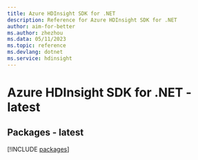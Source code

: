 ```yaml
---
title: Azure HDInsight SDK for .NET
description: Reference for Azure HDInsight SDK for .NET
author: aim-for-better
ms.author: zhezhou
ms.data: 05/11/2023
ms.topic: reference
ms.devlang: dotnet
ms.service: hdinsight
---
```

# Azure HDInsight SDK for .NET - latest
## Packages - latest
[!INCLUDE [packages](hdinsight-index.md)]